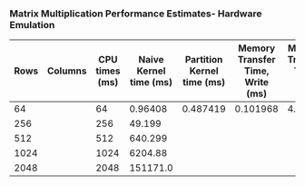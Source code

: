 ### Matrix Multiplication Performance Estimates- Hardware Emulation
|Rows| Columns| CPU times (ms) | Naive Kernel time (ms) |Partition Kernel time (ms) | Memory Transfer Time, Write (ms) | Memory Transfer Time, Read (ms) | Total Memory Transfer Time (ms) | Naive Speedup| Partitition Speedup|
|----|----|---------------|---------------|---------------|--------------|--------------|--------------|----------|----------|
|64||64|0.96408|0.487419|0.101968|4.352|31.556|35.908|1.9779|9.4547|
|256||256|49.199|
|512||512|640.299|
|1024||1024|6204.88|
|2048||2048|151171.0|
